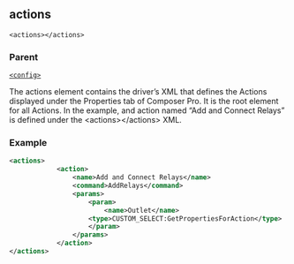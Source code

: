 ## actions

`<actions></actions>`


### Parent

[`<config>`][1]


The actions element contains the driver’s XML that defines the Actions displayed under the Properties tab of Composer Pro. It is the root element for all Actions. In the example, and action named “Add and Connect Relays” is defined under the \<actions\>\</actions\> XML.


### Example

```xml
<actions>
			<action>
				<name>Add and Connect Relays</name>
				<command>AddRelays</command>
				<params>
					<param>
						<name>Outlet</name>
					<type>CUSTOM_SELECT:GetPropertiesForAction</type>
					</param>
				</params>
			</action>
</actions>
```



[1]:	https://verbose-telegram-5004f902.pages.github.io/#common-xml-config